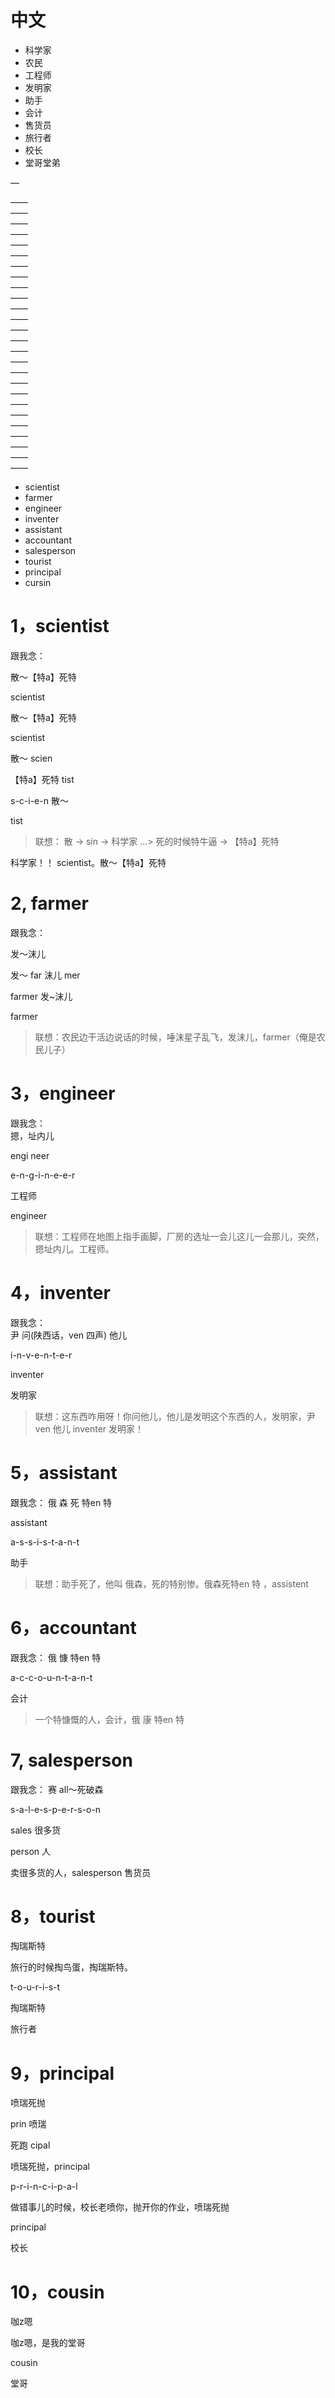 
# 中文  

- 科学家 
- 农民
- 工程师  
- 发明家 
- 助手 
- 会计  
- 售货员 
- 旅行者 
- 校长  
- 堂哥堂弟  




—  



——  
——  
——  
——  
——  
——  
——  
——  
——  
——  
——  
——  
——  
——  
——  
——  
——  
——  
——  
——  
——  
——  
——  
——  
——  
——  

- scientist
- farmer  
- engineer  
- inventer  
- assistant
- accountant  
- salesperson
- tourist  
- principal  
- cursin



































































































































# 1，scientist
跟我念：

散～【特a】死特  

scientist

散～【特a】死特

scientist

散～ scien  

【特a】死特 tist  

s-c-i-e-n 散～

tist  

> 联想：
散 -> sin -> 科学家 ...> 死的时候特牛逼 -> 【特a】死特

科学家！！  scientist。散～【特a】死特  

# 2, farmer

跟我念：

发～沫儿

发～ far
沫儿 mer

farmer 发~沫儿  

farmer  

> 联想：农民边干活边说话的时候，唾沫星子乱飞，发沫儿，farmer（俺是农民儿子）  

# 3，engineer

跟我念：  
摁，址内儿  

engi  neer  

e-n-g-i-n-e-e-r  

工程师  

engineer  

> 联想：工程师在地图上指手画脚，厂房的选址一会儿这儿一会那儿，突然，摁址内儿。工程师。  

# 4，inventer  

跟我念：  
尹 问(陕西话，ven 四声) 他儿

i-n-v-e-n-t-e-r  

inventer  

发明家  

> 联想：这东西咋用呀！你问他儿，他儿是发明这个东西的人，发明家，尹 ven 他儿  inventer 发明家！

# 5，assistant  

跟我念：
俄 森 死 特en 特  

assistant  

a-s-s-i-s-t-a-n-t  

助手

> 联想：助手死了，他叫 俄森，死的特别惨。俄森死特en 特 ，assistent  

# 6，accountant

跟我念：
俄 慷 特en 特

a-c-c-o-u-n-t-a-n-t

会计  

> 一个特慷慨的人，会计，俄 康 特en 特  

# 7, salesperson

跟我念：
赛 all～死破森  

s-a-l-e-s-p-e-r-s-o-n  

sales 很多货  

person  人  

卖很多货的人，salesperson 售货员

# 8，tourist  

掏瑞斯特

旅行的时候掏鸟蛋，掏瑞斯特。

t-o-u-r-i-s-t

掏瑞斯特  

旅行者  

# 9，principal

喷瑞死抛  

prin 喷瑞  

死跑 cipal  

喷瑞死抛，principal  

p-r-i-n-c-i-p-a-l  

做错事儿的时候，校长老喷你，抛开你的作业，喷瑞死抛

principal  

校长  

# 10，cousin  

咖z嗯  

咖z嗯，是我的堂哥  

cousin  

堂哥